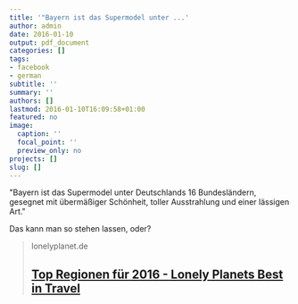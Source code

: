 ```yaml
---
title: '"Bayern ist das Supermodel unter ...'
author: admin
date: 2016-01-10
output: pdf_document
categories: []
tags:
- facebook
- german
subtitle: ''
summary: ''
authors: []
lastmod: 2016-01-10T16:09:58+01:00
featured: no
image:
  caption: ''
  focal_point: ''
  preview_only: no
projects: []
slug: []
---
```

"Bayern ist das Supermodel unter Deutschlands 16 Bundesländern, gesegnet mit übermäßiger Schönheit, toller Ausstrahlung und einer lässigen Art."

Das kann man so stehen lassen, oder?
> lonelyplanet.de
> ## [Top Regionen für 2016 - Lonely Planets Best in Travel](http://www.lonelyplanet.de/best-in-travel/top-regionen-2016.html)
>

